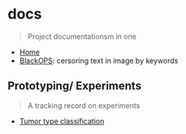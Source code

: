 # docs
> Project documentationsm in one

* [Home](https://genomicare.github.io/docs/)
* [BlackOPS](https://genomicare.github.io/docs/docs/blackops/): cersoring text in image by keywords

## Prototyping/ Experiments
> A tracking record on experiments
* [Tumor type classification](docs/experiments/tumor_type_classification_and_its_implications.html)